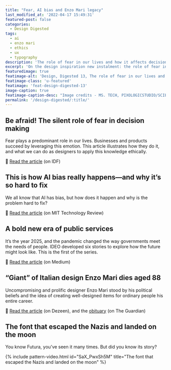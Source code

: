 ```yaml
---
title: "Fear, AI bias and Enzo Mari legacy"
last_modified_at: '2022-04-17 15:49:31'
featured-post: false
categories:
  - Design Digested
tags:
  - ai
  - enzo mari
  - ethics
  - ux
  - typography
description: 'The role of fear in our lives and how it affects decision-making, how AI bias happens and the legacy of giant of Italian design Enzo Mari.'
excerpt: 'On the design inspiration new instalment: the role of fear in our lives and how it affects decision-making, how bias in AI happens and the legacy of “giant” of Italian design Enzo Mari.'
featuredimage: true
featimage-alt: 'Design, Digested 13, The role of fear in our lives and how it affects decision-making, how AI bias happens and the legacy of giant of Italian design Enzo Mari.'
featimage-class: 'u-featured'
featimage: 'feat-design-digested-13'
image-caption: true
featimage-caption-desc: "Image credits - MS. TECH, PIXOLOGICSTUDIO/SCIENCE PHOTO LIBRARY; Christian Briggs, Daniel Skrok and The Interaction Design Foundation, copyright terms and license - CC-BY-NC-SA 3.0; Ramak Fazel."
permalink: '/design-digested/:title/'
---
```

## Be afraid! The silent role of fear in decision making

Fear plays a predominant role in our lives. Businesses and products succeed by leveraging this emotion. This article illustrates how they do it, and what we can do as designers to apply this knowledge ethically.

<p class="detached">🔗 <a href="https://www.interaction-design.org/literature/article/be-afraid-the-silent-role-of-fear-in-decision-making">Read the article</a> (on IDF)</p>

## This is how AI bias really happens—and why it’s so hard to fix

We all know that AI has bias, but how does it happen and why is the problem hard to fix?

<p class="detached">🔗 <a href="https://www.technologyreview.com/2019/02/04/137602/this-is-how-ai-bias-really-happensand-why-its-so-hard-to-fix/">Read the article</a> (on MIT Technology Review)</p>

## A bold new era of public services

It’s the year 2025, and the pandemic changed the way governments meet the needs of people. IDEO developed six stories to explore how the future might look like. This is the first of the series.

<p class="detached">🔗 <a href="https://ideo.medium.com/a-bold-new-era-of-public-services-bc3b8e7d34fa">Read the article</a> (on Medium)</p>

## “Giant” of Italian design Enzo Mari dies aged 88

Uncompromising and prolific designer Enzo Mari stood by his political beliefs and the idea of creating well-designed items for ordinary people his entire career.

<p class="detached">🔗 <a href="https://www.dezeen.com/2020/10/19/enzo-mari-dies-italian-design/">Read the article</a> (on Dezeen), and the <a href="https://www.theguardian.com/artanddesign/2020/nov/01/enzo-mari-obituary">obituary</a> (on The Guardian)</p>

## The font that escaped the Nazis and landed on the moon

You know Futura, you’ve seen it many times. But did you know its story?

{% include pattern-video.html id="SaX_PwxSh5M" title="The font that escaped the Nazis and landed on the moon" %}

